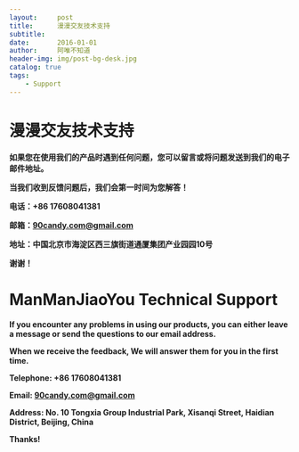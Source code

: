 ```yaml
---
layout:     post
title:      漫漫交友技术支持
subtitle:   
date:       2016-01-01
author:     阿唯不知道
header-img: img/post-bg-desk.jpg
catalog: true
tags:
    - Support
---
```


# 漫漫交友技术支持

**如果您在使用我们的产品时遇到任何问题，您可以留言或将问题发送到我们的电子邮件地址。**

**当我们收到反馈问题后，我们会第一时间为您解答！**

**电话：+86 17608041381**

**邮箱：90candy.com@gmail.com**

**地址：中国北京市海淀区西三旗街道通厦集团产业园园10号**

**谢谢！**


# ManManJiaoYou Technical Support

**If you encounter any problems in using our products,  you can either leave a message or send the questions to our email address.**

**When we receive the feedback, We will answer them for you in the first time.**

**Telephone: +86 17608041381**

**Email: 90candy.com@gmail.com**

**Address: No. 10 Tongxia Group Industrial Park, Xisanqi Street, Haidian District, Beijing, China**

**Thanks!**